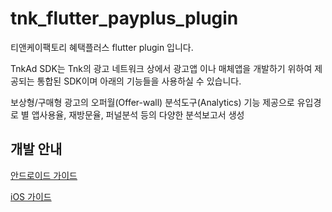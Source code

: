 # tnk_flutter_payplus_plugin

티앤케이팩토리 혜택플러스 flutter plugin 입니다.

TnkAd SDK는 Tnk의 광고 네트워크 상에서 광고앱 이나 매체앱을 개발하기 위하여 제공되는 통합된 SDK이며 아래의 기능들을 사용하실 수 있습니다.

보상형/구매형 광고의 오퍼월(Offer-wall)
분석도구(Analytics) 기능 제공으로 유입경로 별 앱사용율, 재방문율, 퍼널분석 등의 다양한 분석보고서 생성

## 개발 안내

[안드로이드 가이드](https://github.com/tnkfactory/tnk_flutter_rwd_plugin/blob/master/guide_android.md)

[iOS 가이드](https://github.com/tnkfactory/tnk_flutter_rwd_plugin/blob/master/guide_ios.md)


